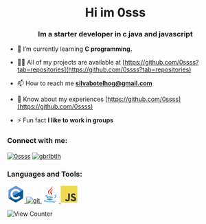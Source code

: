 <h1 align="center">Hi im 0sss</h1>
<h3 align="center">Im a starter developer in c java and javascript</h3>

- 🌱 I’m currently learning **C programming.**

- 👨‍💻 All of my projects are available at [https://github.com/0ssss?tab=repositories](https://github.com/0ssss?tab=repositories)

- 📫 How to reach me **silvabotelhog@gmail.com**

- 📄 Know about my experiences [https://github.com/0ssss](https://github.com/0ssss)

- ⚡ Fun fact **I like to work in groups**

<h3 align="left">Connect with me:</h3>
<p align="left">
<a href="https://dev.to/0ssss" target="blank"><img align="center" src="https://cdn.jsdelivr.net/npm/simple-icons@3.0.1/icons/dev-dot-to.svg" alt="0ssss" height="30" width="40" /></a>
<a href="https://instagram.com/gbrlbtlh" target="blank"><img align="center" src="https://raw.githubusercontent.com/rahuldkjain/github-profile-readme-generator/neutral-icons/src/images/icons/Social/instagram.svg" alt="gbrlbtlh" height="30" width="40" /></a>
</p>

<h3 align="left">Languages and Tools:</h3>
<p align="left"> <a href="https://www.cprogramming.com/" target="_blank"> <img src="https://raw.githubusercontent.com/devicons/devicon/master/icons/c/c-original.svg" alt="c" width="40" height="40"/> </a> <a href="https://git-scm.com/" target="_blank"> <img src="https://www.vectorlogo.zone/logos/git-scm/git-scm-icon.svg" alt="git" width="40" height="40"/> </a> <a href="https://www.java.com" target="_blank"> <img src="https://raw.githubusercontent.com/devicons/devicon/master/icons/java/java-original.svg" alt="java" width="40" height="40"/> </a> <a href="https://developer.mozilla.org/en-US/docs/Web/JavaScript" target="_blank"> <img src="https://raw.githubusercontent.com/devicons/devicon/master/icons/javascript/javascript-original.svg" alt="javascript" width="40" height="40"/> </a> </p>

<img src="https://komarev.com/ghpvc/?username=0ssss&style=flat-square" alt="View Counter"/>
